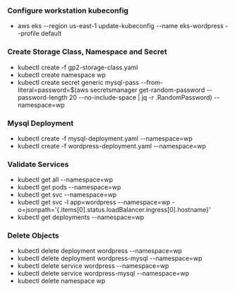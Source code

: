 ### Configure workstation kubeconfig

- aws eks --region us-east-1 update-kubeconfig --name eks-wordpress --profile default

### Create Storage Class, Namespace and Secret

- kubectl create -f gp2-storage-class.yaml
- kubectl create namespace wp
- kubectl create secret generic mysql-pass --from-literal=password=$(aws secretsmanager get-random-password --password-length 20 --no-include-space | jq -r .RandomPassword) --namespace=wp

### Mysql Deployment

- kubectl create -f mysql-deployment.yaml --namespace=wp
- kubectl create -f wordpress-deployment.yaml --namespace=wp

### Validate Services

- kubectl get all --namespace=wp
- kubectl get pods --namespace=wp
- kubectl get svc --namespace=wp
- kubectl get svc -l app=wordpress --namespace=wp -o=jsonpath='{.items[0].status.loadBalancer.ingress[0].hostname}'
- kubectl get deployments --namespace=wp

### Delete Objects

- kubectl delete deployment wordpress --namespace=wp
- kubectl delete deployment wordpress-mysql --namespace=wp
- kubectl delete service wordpress --namespace=wp
- kubectl delete service wordpress-mysql --namespace=wp
- kubectl delete namespace wp